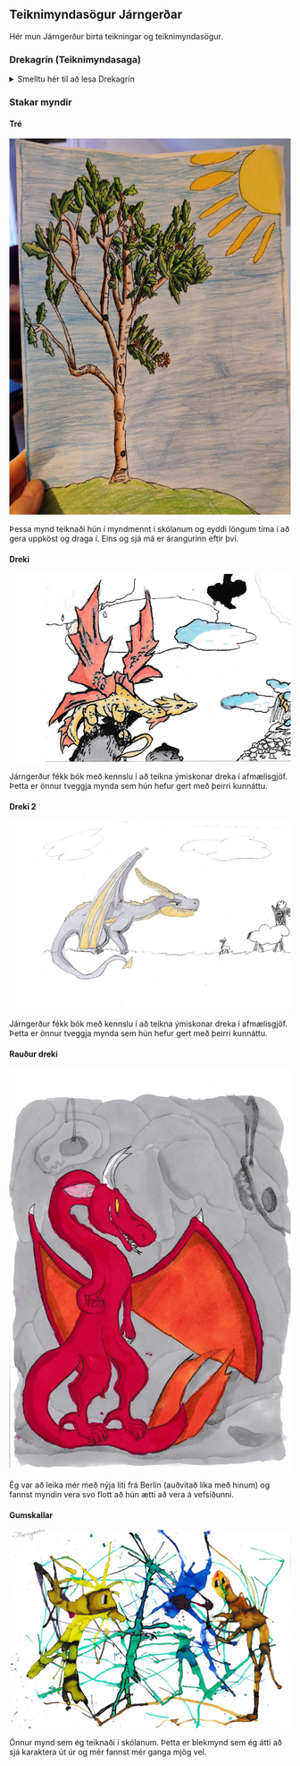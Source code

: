 ## Teiknimyndasögur Járngerðar

Hér mun Járngerður birta teikningar og teiknimyndasögur.

### Drekagrín (Teiknimyndasaga)

<details>
<summary>Smelltu hér til að lesa Drekagrín</summary>
<br>
<img src="drekagr%C3%ADn%202%20-%20s%C3%B3larv%C3%B6rn.png" alt="Drekagrín #1">
<img src="drekagrin1.png" alt="Drekagrín #1">
</details>

### Stakar myndir
#### Tré
![Mynd sem J teiknaði](https://github.com/thorgnyr/j-cartoon/blob/gh-pages/fb513f94-fa0f-4937-8ae8-b1c6e1336a85.jpg?raw=true)

Þessa mynd teiknaði hún í myndmennt í skólanum og eyddi löngum tíma í að gera uppköst og draga í. Eins og sjá má er árangurinn eftir því.

#### Dreki
![Mynd sem J teiknaði](https://github.com/thorgnyr/j-cartoon/blob/gh-pages/dreki1.jpg?raw=true)

Járngerður fékk bók með kennslu í að teikna ýmiskonar dreka í afmælisgjöf. Þetta er önnur tveggja mynda sem hún hefur gert með þeirri kunnáttu.

#### Dreki 2
![Mynd sem J teiknaði](https://github.com/thorgnyr/j-cartoon/blob/gh-pages/dreki2.jpg?raw=true)

Járngerður fékk bók með kennslu í að teikna ýmiskonar dreka í afmælisgjöf. Þetta er önnur tveggja mynda sem hún hefur gert með þeirri kunnáttu.

#### Rauður dreki
![Mynd sem J teiknaði](https://github.com/thorgnyr/j-cartoon/blob/gh-pages/raudur-dreki.jpg?raw=true)

Ég var að leika mér með nýja liti frá Berlín (auðvitað líka með hinum) og fannst myndin vera svo flott að hún ætti að vera á vefsíðunni.

#### Gumskallar
![Mynd sem J teiknaði](https://github.com/thorgnyr/j-cartoon/blob/gh-pages/gumskallar.jpg?raw=true)

Önnur mynd sem ég teiknaði í skólanum. Þetta er blekmynd sem ég átti að sjá karaktera út úr og mér fannst mér ganga mjög vel.



